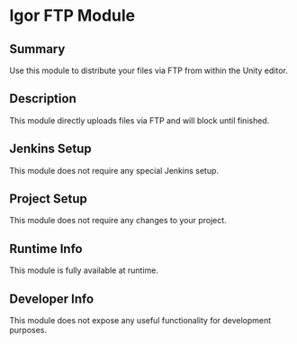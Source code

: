 Igor FTP Module
=============

## Summary

Use this module to distribute your files via FTP from within the Unity editor.

## Description

This module directly uploads files via FTP and will block until finished.

## Jenkins Setup

This module does not require any special Jenkins setup.

## Project Setup

This module does not require any changes to your project.

## Runtime Info

This module is fully available at runtime.

## Developer Info

This module does not expose any useful functionality for development purposes.